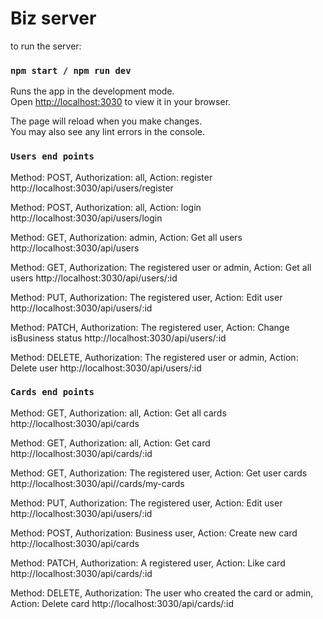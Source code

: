 # Biz server

to run the server:

### `npm start / npm run dev`

Runs the app in the development mode.\
Open [http://localhost:3030](http://localhost:3030) to view it in your browser.

The page will reload when you make changes.\
You may also see any lint errors in the console.

### `Users end points`

Method: POST, Authorization: all, Action: register
http://localhost:3030/api/users/register

Method: POST, Authorization: all, Action: login
http://localhost:3030/api/users/login

Method: GET, Authorization: admin, Action: Get all users
http://localhost:3030/api/users

Method: GET, Authorization: The registered user or admin, Action: Get all users
http://localhost:3030/api/users/:id

Method: PUT, Authorization: The registered user, Action: Edit user
http://localhost:3030/api/users/:id

Method: PATCH, Authorization: The registered user, Action: Change isBusiness status
http://localhost:3030/api/users/:id

Method: DELETE, Authorization: The registered user or admin, Action: Delete user
http://localhost:3030/api/users/:id

### `Cards end points`

Method: GET, Authorization: all, Action: Get all cards
http://localhost:3030/api/cards

Method: GET, Authorization: all, Action: Get card
http://localhost:3030/api/cards/:id

Method: GET, Authorization: The registered user, Action: Get user cards
http://localhost:3030/api//cards/my-cards

Method: PUT, Authorization: The registered user, Action: Edit user
http://localhost:3030/api/users/:id

Method: POST, Authorization: Business user, Action: Create new card
http://localhost:3030/api/cards

Method: PATCH, Authorization: A registered user, Action: Like card
http://localhost:3030/api/cards/:id

Method: DELETE, Authorization: The user who created the card or admin, Action: Delete card
http://localhost:3030/api/cards/:id
